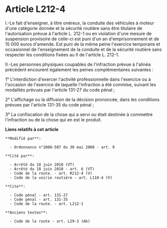 # Article L212-4

I.-Le fait d'enseigner, à titre onéreux, la conduite des véhicules à moteur d'une catégorie donnée et la sécurité routière
sans être titulaire de l'autorisation prévue à l'article L. 212-1 ou en violation d'une mesure de suspension provisoire de
celle-ci est puni d'un an d'emprisonnement et de 15 000 euros d'amende. Est puni de la même peine l'exercice temporaire et
occasionnel de l'enseignement de la conduite et de la sécurité routière sans respecter les conditions fixées au II de
l'article L. 212-1. 

II.-Les personnes physiques coupables de l'infraction prévue à l'alinéa précédent encourent également les peines
complémentaires suivantes : 

1° L'interdiction d'exercer l'activité professionnelle dans l'exercice ou à l'occasion de l'exercice de laquelle l'infraction
a été commise, suivant les modalités prévues par l'article 131-27 du code pénal ; 

2° L'affichage ou la diffusion de la décision prononcée, dans les conditions prévues par l'article 131-35 du code pénal ; 

3° La confiscation de la chose qui a servi ou était destinée à commettre l'infraction ou de la chose qui en est le produit.

**Liens relatifs à cet article**

	**Modifié par**:

	  - Ordonnance n°2008-507 du 30 mai 2008 - art. 9

	**Cité par**:

	  - Arrêté du 18 juin 2010 (VT)
	  - Arrêté du 18 juin 2010 - art. 6 (VT)
	  - Code de la route. - art. R212-4 (V)
	  - Code de la voirie routière - art. L118-4 (V)

	**Cite**:

	  - Code pénal - art. 131-27
	  - Code pénal - art. 131-35
	  - Code de la route. - art. L212-1

	**Anciens textes**:

	  - Code de la route - art. L29-3 (Ab)
